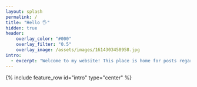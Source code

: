 ```yaml
---
layout: splash
permalink: /
title: "Hello 🖐"
hidden: true
header:
    overlay_color: "#000"
    overlay_filter: "0.5"
    overlay_image: /assets/images/1614303458958.jpg
intro:
  - excerpt: "Welcome to my website! This place is home for posts regarding my projects, ideas, and write-ups. Feel free to look around and browse what I've got."
---
```

{% include feature_row id="intro" type="center" %}